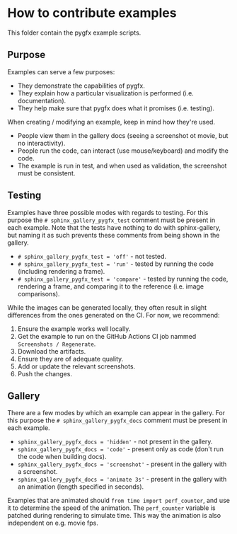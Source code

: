 # How to contribute examples

This folder contain the pygfx example scripts.


## Purpose

Examples can serve a few purposes:

* They demonstrate the capabilities of pygfx.
* They explain how a particular visualization is performed (i.e. documentation).
* They help make sure that pygfx does what it promises (i.e. testing).

When creating / modifying an example, keep in mind how they're used.

* People view them in the gallery docs (seeing a screenshot ot movie, but no interactivity).
* People run the code, can interact (use mouse/keyboard) and modify the code.
* The example is run in test, and when used as validation, the screenshot must be consistent.


## Testing

Examples have three possible modes with regards to testing. For this purpose the
`# sphinx_gallery_pygfx_test` comment must be present in each example. Note that
the tests have nothing to do with sphinx-gallery, but naming it as such prevents
these comments from being shown in the gallery.

* `# sphinx_gallery_pygfx_test = 'off'` - not tested.
* `# sphinx_gallery_pygfx_test = 'run'` - tested by running the code (including rendering a frame).
* `# sphinx_gallery_pygfx_test = 'compare'` - tested by running the code, rendering a frame, and comparing it to the reference (i.e. image comparisons).


While the images can be generated locally, they often result in slight
differences from the ones generated on the CI. For now, we recommend:

1. Ensure the example works well locally.
2. Get the example to run on the GitHub Actions CI job nammed `Screenshots / Regenerate`.
3. Download the artifacts.
4. Ensure they are of adequate quality.
5. Add or update the relevant screenshots.
6. Push the changes.

## Gallery

There are a few modes by which an example can appear in the gallery.
For this purpose the `# sphinx_gallery_pygfx_docs` comment must be present in each
example.

* `sphinx_gallery_pygfx_docs = 'hidden'` - not present in the gallery.
* `sphinx_gallery_pygfx_docs = 'code'` - present only as code (don't run the code when building docs).
* `sphinx_gallery_pygfx_docs = 'screenshot'` - present in the gallery with a screenshot.
* `sphinx_gallery_pygfx_docs = 'animate 3s'` - present in the gallery with an animation (length specified in seconds).

Examples that are animated should ``from time import perf_counter``, and use it
to determine the speed of the animation. The ``perf_counter`` variable is
patched during rendering to simulate time. This way the animation is also
independent on e.g. movie fps.
